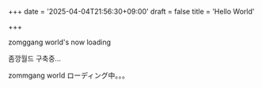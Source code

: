 +++
date = '2025-04-04T21:56:30+09:00'
draft = false
title = 'Hello World'

+++

zomggang world's now loading

좀깡월드 구축중...

zommgang world ローディング中。。。